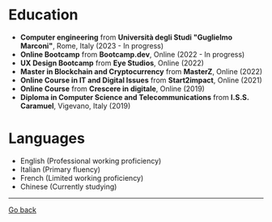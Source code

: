 # Education

- **Computer engineering** from **Università degli Studi "Guglielmo Marconi"**, Rome, Italy (2023 - In progress)
- **Online Bootcamp** from **Bootcamp.dev**, Online (2022 - In progress)
- **UX Design Bootcamp** from **Eye Studios**, Online (2022)
- **Master in Blockchain and Cryptocurrency** from **MasterZ**, Online (2022)
- **Online Course in IT and Digital Issues** from **Start2impact**, Online (2021)
- **Online Course** from **Crescere in digitale**, Online (2019)
- **Diploma in Computer Science and Telecommunications** from **I.S.S. Caramuel**, Vigevano, Italy (2019)

# Languages

- English (Professional working proficiency)
- Italian (Primary fluency)
- French (Limited working proficiency)
- Chinese (Currently studying)

---

[Go back](../README.md)
